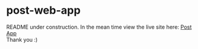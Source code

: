 # post-web-app

README under construction. In the mean time view the live site here: [Post App](https://post-web-app.netlify.app/)  
Thank you :)
